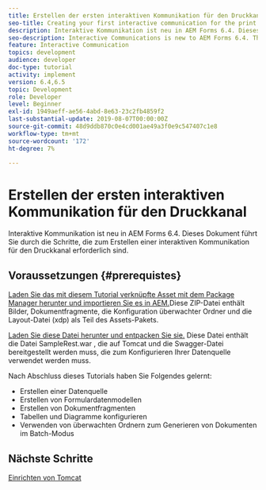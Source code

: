 ```yaml
---
title: Erstellen der ersten interaktiven Kommunikation für den Druckkanal
seo-title: Creating your first interactive communication for the print channel
description: Interaktive Kommunikation ist neu in AEM Forms 6.4. Dieses Dokument führt Sie durch die Schritte, die zum Erstellen einer interaktiven Kommunikation für den Druckkanal erforderlich sind.
seo-description: Interactive Communications is new to AEM Forms 6.4. This document will walk you through the steps needed to create an interactive communication for the print channel.
feature: Interactive Communication
topics: development
audience: developer
doc-type: tutorial
activity: implement
version: 6.4,6.5
topic: Development
role: Developer
level: Beginner
exl-id: 1949aeff-ae56-4abd-8e63-23c2fb4859f2
last-substantial-update: 2019-08-07T00:00:00Z
source-git-commit: 48d9ddb870c0e4cd001ae49a3f0e9c547407c1e8
workflow-type: tm+mt
source-wordcount: '172'
ht-degree: 7%

---
```


# Erstellen der ersten interaktiven Kommunikation für den Druckkanal

Interaktive Kommunikation ist neu in AEM Forms 6.4. Dieses Dokument führt Sie durch die Schritte, die zum Erstellen einer interaktiven Kommunikation für den Druckkanal erforderlich sind.

## Voraussetzungen {#prerequistes}

[Laden Sie das mit diesem Tutorial verknüpfte Asset mit dem Package Manager herunter und importieren Sie es in AEM.](assets/gettingstartedassets.zip)Diese ZIP-Datei enthält Bilder, Dokumentfragmente, die Konfiguration überwachter Ordner und die Layout-Datei (xdp) als Teil des Assets-Pakets.

[Laden Sie diese Datei herunter und entpacken Sie sie.](assets/warfileandswaggerfile.zip) Diese Datei enthält die Datei SampleRest.war , die auf Tomcat und die Swagger-Datei bereitgestellt werden muss, die zum Konfigurieren Ihrer Datenquelle verwendet werden muss.

Nach Abschluss dieses Tutorials haben Sie Folgendes gelernt:

* Erstellen einer Datenquelle
* Erstellen von Formulardatenmodellen
* Erstellen von Dokumentfragmenten
* Tabellen und Diagramme konfigurieren
* Verwenden von überwachten Ordnern zum Generieren von Dokumenten im Batch-Modus


## Nächste Schritte

[Einrichten von Tomcat](./set-up-tomcat.md)
